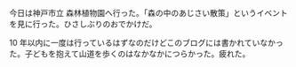 今日は神戸市立 森林植物園へ行った。「森の中のあじさい散策」というイベントを見に行った。ひさしぶりのおでかけだ。

10 年以内に一度は行っているはずなのだけどこのブログには書かれていなかった。子どもを抱えて山道を歩くのはなかなかにつらかった。疲れた。

